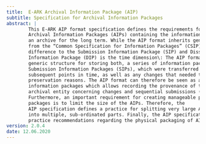 ```yaml
---
title:  E-ARK Archival Information Package (AIP)
subtitle: Specification for Archival Information Packages
abstract: |
        This E-ARK AIP format specification defines the requirements for building
        Archival Information Packages (AIPs) containing the information to be stored by
        an archive for the long term. While the AIP format inherits general properties
        from the “Common Specification for Information Packages” (CSIP), the
        difference to the Submission Information Package (SIP) and Dissemination
        Information Package (DIP) is the time dimension\: The AIP format defines a
        generic structure for storing both, a series of information packages, i.e.
        Submission Information Packages (SIPs), which were transferred at different,
        subsequent points in time, as well as any changes that needed to be applied for
        preservation reasons. The AIP format can therefore be seen as a wrapper for
        information packages which allows recording the provenance of the
        archival entity concerning changes and sequential submissions (SIPs) over time.
        Furthermore, an important requirement for creating manageable physical AIP
        packages is to limit the size of the AIPs. Therefore, the
        AIP specification defines a practice for splitting very large AIPs
        into multiple, sub-ordinated parts. Finally, the AIP specification gives a best
        practice recommendations regarding the physical packaging of AIPs.
version: 2.0.4
date: 12.06.2020
---
```

